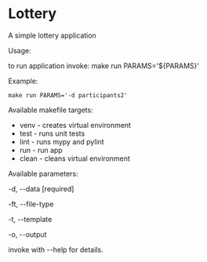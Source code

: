 # Lottery

A simple lottery application

Usage:

to run application invoke:
    make run PARAMS='${PARAMS}'
    
Example:
    
    make run PARAMS='-d participants2'
    
Available makefile targets:
- venv - creates virtual environment
- test - runs unit tests
- lint - runs mypy and pylint
- run - run app
- clean - cleans virtual environment

Available parameters:

  -d, --data [required]
  
  -ft, --file-type

  -t, --template
  
  -o, --output
  
  invoke with --help for details.
